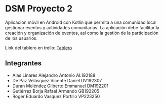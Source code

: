 # DSM Proyecto 2

Aplicación móvil en Android con Kotlin que permita a una comunidad
local gestionar eventos y actividades comunitarias. La aplicación debe facilitar la creación y
organización de eventos, así como la gestión de la participación de los usuarios.

Link del tablero en trello: [Tablero](https://trello.com/invite/b/673e9038aa4c47b508b0f276/ATTIc2d79e71f4e73ccafcf72c5a006cb216F3BDB641/dsm-proyecto-2)

## Integrantes

- Alas Linares Alejandro Antonio AL192188
- De Paz Velásquez Vicente Daniel DV192307
- Duran Meléndez Gilberto Emmanuel DM192201
- Gutiérrez Borja Rafael Armando GB192205
- Roger Eduardo Vasquez Portillo VP223250
